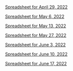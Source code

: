 <a href="https://docs.google.com/spreadsheets/d/1iKq-nDF7dYrtI8jYCqrnsxlBdbQGFT12fGJ2HpbntfU/edit?usp=sharing">Spreadsheet for April 29, 2022</a>

<a href="https://docs.google.com/spreadsheets/d/12ljS2jcBRMh1plbVEwVgOqB2RHuveHhIf3eBitPrEWM/edit?usp=sharing">Spreadsheet for May 6, 2022</a>

<a href="https://docs.google.com/spreadsheets/d/1TcpSKjp_cXBjNIavxVEnmKHjhmV7aUorpeIFKiyqiAM/edit?usp=sharing">Spreadsheet for May 13, 2022</a>

<a href="https://docs.google.com/spreadsheets/d/1PlwAXE2IUMYGG5mrWqgJnqUBntj0YcvteiD2bHeD0lE/edit?usp=sharing">Spreadsheet for May 27, 2022</a>

<a href="https://docs.google.com/spreadsheets/d/1W8GA0xTaqSigE1g9QzTvoEzqUa5L4byGUzq9bbvCV9Y/edit?usp=sharing">Spreadsheet for June 3, 2022</a>

<a href="https://docs.google.com/spreadsheets/d/17gqzA0xelOsWk6cJig4AforLzRzVzZ29M-rNCFhT890/edit?usp=sharing">Spreadsheet for June 10, 2022</a>

<a href="https://docs.google.com/spreadsheets/d/13m_DWImIsqGllQscBTIJjdlXl5AfBh47KJqa6gAcREg/edit?usp=sharing">Spreadsheet for June 17, 2022</a>
